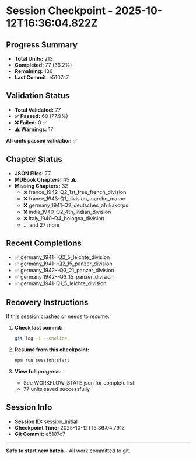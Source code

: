 # Session Checkpoint - 2025-10-12T16:36:04.822Z

## Progress Summary

- **Total Units:** 213
- **Completed:** 77 (36.2%)
- **Remaining:** 136
- **Last Commit:** e5107c7

## Validation Status

- **Total Validated:** 77
- **✅ Passed:** 60 (77.9%)
- **❌ Failed:** 0 ✅
- **⚠️ Warnings:** 17

**All units passed validation** ✅

## Chapter Status

- **JSON Files:** 77
- **MDBook Chapters:** 45 ⚠️
- **Missing Chapters:** 32
  - ❌ france_1942-Q2_1st_free_french_division
  - ❌ france_1943-Q1_division_marche_maroc
  - ❌ germany_1941-Q2_deutsches_afrikakorps
  - ❌ india_1940-Q2_4th_indian_division
  - ❌ italy_1940-Q4_bologna_division
  - ... and 27 more

## Recent Completions

- ✅ germany_1941--Q2_5_leichte_division
- ✅ germany_1941--Q2_15_panzer_division
- ✅ germany_1942--Q3_21_panzer_division
- ✅ germany_1942--Q3_15_panzer_division
- ✅ germany_1941-Q1_5_leichte_division

## Recovery Instructions

If this session crashes or needs to resume:

1. **Check last commit:**
   ```bash
   git log -1 --oneline
   ```

2. **Resume from this checkpoint:**
   ```bash
   npm run session:start
   ```

3. **View full progress:**
   - See WORKFLOW_STATE.json for complete list
   - 77 units saved successfully

## Session Info

- **Session ID:** session_initial
- **Checkpoint Time:** 2025-10-12T16:36:04.791Z
- **Git Commit:** e5107c7

---

**Safe to start new batch** - All work committed to git.
